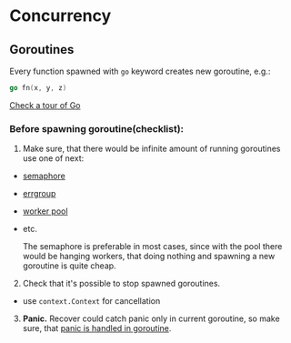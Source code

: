 # Concurrency

## Goroutines

Every function spawned with `go` keyword creates new goroutine, e.g.:
```go
go fn(x, y, z)
```
[Check a tour of Go](https://go.dev/tour/concurrency/1)

### Before spawning goroutine(checklist):

1. Make sure, that there would be infinite amount of running goroutines use one of next:
- [semaphore](https://pkg.go.dev/golang.org/x/sync/semaphore)
- [errgroup](https://pkg.go.dev/golang.org/x/sync/errgroup)
- [worker pool](https://gobyexample.com/worker-pools)
- etc.

    The semaphore is preferable in most cases, since with the pool there would be hanging workers, that doing nothing and spawning a new goroutine is quite cheap.

2. Check that it's possible to stop spawned goroutines.
- use `context.Context` for cancellation

3. **Panic.** Recover could catch panic only in current goroutine, so make sure, that [panic is handled in goroutine](https://medium.com/codex/handle-panic-in-go-routine-54b82d6013d3).
